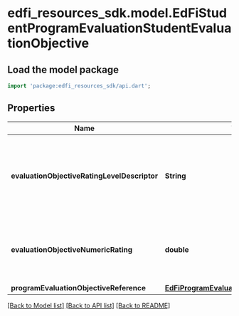 # edfi_resources_sdk.model.EdFiStudentProgramEvaluationStudentEvaluationObjective

## Load the model package
```dart
import 'package:edfi_resources_sdk/api.dart';
```

## Properties
Name | Type | Description | Notes
------------ | ------------- | ------------- | -------------
**evaluationObjectiveRatingLevelDescriptor** | **String** | The rating level achieved based upon the rating or score for the evaluation objective. | [optional] 
**evaluationObjectiveNumericRating** | **double** | The numerical rating or score for the evaluation objective. | [optional] 
**programEvaluationObjectiveReference** | [**EdFiProgramEvaluationObjectiveReference**](EdFiProgramEvaluationObjectiveReference.md) |  | 

[[Back to Model list]](../README.md#documentation-for-models) [[Back to API list]](../README.md#documentation-for-api-endpoints) [[Back to README]](../README.md)


